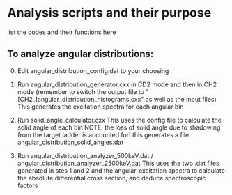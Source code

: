 # Analysis scripts and their purpose

list the codes and their functions here

## To analyze angular distributions:
0) Edit angular_distribution_config.dat to your choosing

1) Run angular_distribution_generator.cxx in CD2 mode and then in CH2 mode
	(remember to switch the output file to "[CH2_]angular_distribution_histograms.cxx" as well as the input files)
	This generates the excitation spectra for each angular bin
	

2) Run solid_angle_calculator.cxx
	This uses the config file to calculate the solid angle of each bin
	NOTE: the loss of solid angle due to shadowing from the target ladder is accounted for!
	this generates a file: angular_distribution_solid_angles.dat

3) Run angular_distribution_analyzer_500keV.dat / angular_distribution_analyzer_2500keV.dat
	This uses the two .dat files generated in stes 1 and 2 and the angular-excitation spectra 		to calculate the absolute differential cross section, and deduce spectroscopic factors
